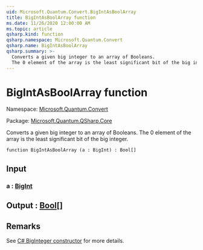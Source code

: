 ```yaml
---
uid: Microsoft.Quantum.Convert.BigIntAsBoolArray
title: BigIntAsBoolArray function
ms.date: 11/26/2020 12:00:00 AM
ms.topic: article
qsharp.kind: function
qsharp.namespace: Microsoft.Quantum.Convert
qsharp.name: BigIntAsBoolArray
qsharp.summary: >-
  Converts a given big integer to an array of Booleans.
  The 0 element of the array is the least significant bit of the big integer.
---
```


# BigIntAsBoolArray function

Namespace: [Microsoft.Quantum.Convert](xref:Microsoft.Quantum.Convert)

Package: [Microsoft.Quantum.QSharp.Core](https://nuget.org/packages/Microsoft.Quantum.QSharp.Core)


Converts a given big integer to an array of Booleans.The 0 element of the array is the least significant bit of the big integer.

```qsharp
function BigIntAsBoolArray (a : BigInt) : Bool[]
```


## Input

### a : [BigInt](xref:microsoft.quantum.lang-ref.bigint)





## Output : [Bool](xref:microsoft.quantum.lang-ref.bool)[]



## Remarks

See [C# BigInteger constructor](https://docs.microsoft.com/dotnet/api/system.numerics.biginteger.-ctor?view=netframework-4.7.2#System_Numerics_BigInteger__ctor_System_Int64_) for more details.